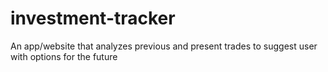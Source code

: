 # investment-tracker
An app/website that analyzes previous and present trades to suggest user with options for the future
